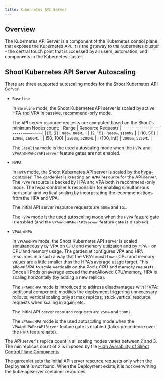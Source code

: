 ```yaml
---
title: Kubernetes API Server
---
```


## Overview

The Kubernetes API Server is a component of the Kubernetes control plane that exposes the Kubernetes API. It is the gateway to the Kubernetes cluster - the central touch point that is accessed by all users, automation, and components in the Kubernetes cluster.

## Shoot Kubernetes API Server Autoscaling

There are three supported autoscaling modes for the Shoot Kubernetes API Server.

- `Baseline`

   In `Baseline` mode, the Shoot Kubernetes API server is scaled by active HPA and VPA in passive, recommend-only mode.

   The API server resource requests are computed based on the Shoot's minimum Nodes count:
   | Range       | Resource Requests |
   |-------------|-------------------|
   | [0, 2]      | `800m`, `800Mi`   |
   | (2, 10]     | `1000m`, `1100Mi` |
   | (10, 50]    | `1200m`, `1600Mi` |
   | (50, 100]   | `2500m`, `5200Mi` |
   | (100, inf.) | `3000m`, `5200Mi` |

   The `Baseline` mode is the used autoscaling mode when the `HVPA` and `VPAAndHPAForAPIServer` feature gates are not enabled.

- `HVPA`

   In `HVPA` mode, the Shoot Kubernetes API server is scaled by the [hvpa-controller](https://github.com/gardener/hvpa-controller). The gardenlet is creating an `HVPA` resource for the API server. The `HVPA` resource is backed by HPA and VPA both in recommend-only mode. The hvpa-controller is responsible for enabling simultaneous horizontal and vertical scaling by incorporating the recommendations from the HPA and VPA.

   The initial API server resource requests are `500m` and `1Gi`.

   The `HVPA` mode is the used autoscaling mode when the `HVPA` feature gate is enabled (and the `VPAAndHPAForAPIServer` feature gate is disabled).

- `VPAAndHPA`

   In `VPAAndHPA` mode, the Shoot Kubernetes API server is scaled simultaneously by VPA on CPU and memory utilization and by HPA - on CPU and memory usage. The gardenlet configures VPA and HPA resources in a such a way that the VPA's `maxAllowed` CPU and memory values are a little smaller than the HPA's average usage target. This allows VPA to scale vertically on the Pod's CPU and memory requests. Once all Pods on average exceed the maxAllowed CPU/memory, HPA is scaling horizontally (by adding a new replica).

   The `VPAAndHPA` mode is introduced to address disadvantages with HVPA: additional component; modifies the deployment triggering unnecessary rollouts; vertical scaling only at max replicas; stuck vertical resource requests when scaling in again; etc.

   The initial API server resource requests are `250m` and `500Mi`.

   The `VPAAndHPA` mode is the used autoscaling mode when the `VPAAndHPAForAPIServer` feature gate is enabled (takes precedence over the `HVPA` feature gate).

The API server's replica count in all scaling modes varies between 2 and 3. The min replicas count of 2 is imposed by the [High Availability of Shoot Control Plane Components](../development/high-availability.md#control-plane-components).

The gardenlet sets the initial API server resource requests only when the Deployment is not found. When the Deployment exists, it is not overwriting the kube-apiserver container resources.
